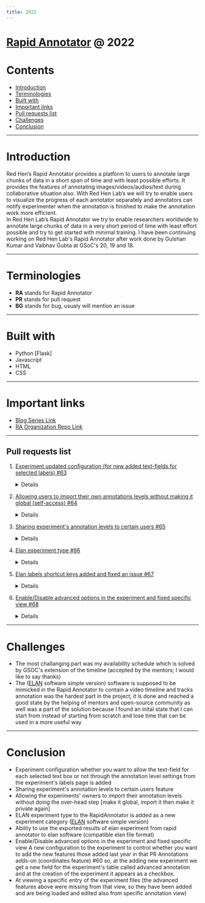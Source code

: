 ```yaml
---
title: 2022
---
```


# [Rapid Annotator](https://github.com/RedHenLab/RapidAnnotator-2.0/) @ 2022

# Contents
-   <a href="#introduction" class="post-section-overview">Introduction</a>
-   <a href="#terminologies" class="post-section-overview">Terminologies</a>
-   <a href="#built-with" class="post-section-overview">Built with</a>
-   <a href="#important-links" class="post-section-overview">Important links</a>
-   <a href="#pull-requests-list" class="post-section-overview">Pull requests list</a>
-   <a href="#challenges" class="post-section-overview">Challenges</a>
-   <a href="#conclusion" class="post-section-overview">Conclusion</a>

------------------------------------------------------------------------
# Introduction
Red Hen’s Rapid Annotator provides a platform to users to annotate large chunks of data in a short span of time and with least possible efforts. It provides the features of annotating images/videos/audios/text during collaborative situation also. With Red Hen Lab’s we will try to enable users to visualize the progress of each annotator separately and annotators can notify experimenter when the annotation is finished to make the annotation work more efficient.  
In Red Hen Lab’s Rapid Annotator we try to enable researchers worldwide to annotate large chunks of data in a very short period of time with least effort possible and try to get started with minimal training. 
I have been continuing working on Red Hen Lab's Rapid Annotator after work done by Gulshan Kumar and Vaibhav Gubta at GSoC's 20, 19 and 18.  

------------------------------------------------------------------------
# Terminologies

-   **RA** stands for Rapid Annotator
-   **PR** stands for pull request 
-   **BG** stands for bug, usualy will mention an issue   

------------------------------------------------------------------------
# Built with
- Python [Flask]
- Javascript
- HTML
- CSS

------------------------------------------------------------------------
# Important links

-   [Blog Series Link](https://rrrokhtar.hashnode.dev/series/gsoc-22-redhenlab)
-   [RA Organization Repo Link](https://github.com/RedHenLab/RapidAnnotator-2.0/)

------------------------------------------------------------------------

## Pull requests list

1.  [Experiment updated configuration (for new added text-fields for selected labels) #63](https://github.com/RedHenLab/RapidAnnotator-2.0/pull/63)
    <details>
    
    ### Checkbox for each annotation level to configure whether you want to allow the text-field for each selected text box or not through the annotation level settings from the experiment's labels page 
    ![image](https://user-images.githubusercontent.com/39674365/175574182-2cfac862-f927-4eb2-82f5-a1efb1044763.png)
    ### In case of making it on
    *Text fields next to the selected label*
    ![image](https://user-images.githubusercontent.com/39674365/175574473-53ee003d-571f-47f0-881d-ce85ce0f7bd8.png)

    ### In case of making it off 
    *No text fields next to the selected label*
    ![image](https://user-images.githubusercontent.com/39674365/175574499-d85fbb98-098e-4858-9e0d-f4368f5de6ac.png)

    __________________________

    ### Demo
    ![labelconfig2](https://user-images.githubusercontent.com/39674365/175574015-747d4a4c-71c0-4bdf-bff2-4759cb174bb9.gif)


2.  [Allowing users to import their own annotations levels without making it global (self-access) #64](https://github.com/RedHenLab/RapidAnnotator-2.0/pull/64)
    <details>       
    
    ### Description
    Allowing the experiments' owners to import their annotation levels without doing the over-head step [make it global, import it then make it private again]
    ### Demo
    ![users-own-levels-import](https://user-images.githubusercontent.com/39674365/177140104-b74acae1-347e-4fa9-88c0-25712362c98c.gif)


3.  [Sharing experiment's annotation levels to certain users #65](https://github.com/RedHenLab/RapidAnnotator-2.0/pull/65)
    <details>   
    
    ### Description 
    Allowing sharing the annotation levels of an experiment to certain users selection from the settings page

    ### Screenshot (Experiment settings page)
    ![image](https://user-images.githubusercontent.com/39674365/177769457-1e842c7c-fb56-41c9-8a91-e3cdd2a21649.png)

    ### Demo
    ![2share-levels](https://user-images.githubusercontent.com/39674365/177768640-5c10ae1f-8c36-4c2a-8396-88a8cfc94afa.gif)


4.  [Elan experiment type #66](https://github.com/RedHenLab/RapidAnnotator-2.0/pull/66)
    <details>           
    
    ### Description
    Elan experiment: is a new category of experiments (extension to video experiment) that is needed to be added to rapid annotator that allows multiple and infinite count of annotations for each level.
    New analogies (for elan experiment):
    - Level: Tier
    - Label: (Annotation) Text

    The structure of each annotation entry will be as the following (description of database changes): 
    _Note: Database schema updated image is added in docs folder_
    ElanAnnotation: 
    - id - Int (auto increment)
    - experimentId - the experiment is being in the process
    - fileId - the file is being annotated
    - data - json ; that is the point to be explained 

    Review of what is the replacement: each selected label was recorded as a single record in AnnotationInfo table.
    For elan it is instead of keeping a single record for each entry (as they are infinite; not limited to the count of labels inside each level) it was better to use a json type
    So far, **data** is a json type contains the following: 
    ``` json
    {
    "levelId01": [{"startTime": 0.01, "endTime": 0.036, "text": "Anythingcan be here"}]
    }
    ```
    It is an object contains (levels/tiers ids of the experiment as keys and for each tierId it contains an array which is the content of annotations) 
    Sample view explained 
    ![image](https://user-images.githubusercontent.com/39674365/193066232-472bdc0c-ac6b-480d-9a7a-618aea9b8278.png)
    that image is represneted as the following:
    ```json
    {
      "34": [
        {
          "text": "label 1",
          "endTime": 6.5,
          "startTime": 0
        },
        {
          "text": "label 3",
          "endTime": 19.25,
          "startTime": 10.0625
        }
      ],
      "35": [
        {
          "text": "dsa",
          "endTime": 15,
          "startTime": 2.4375
        }
      ]
    ```
    -------------------------------------

    Results is exported in 2 ways

    1. All results of the experiment at once in a tabular format contains the following columns (['File Name', 'Annotator', 'Tier Name', 'Annotation Text', 'Start Time (sec)', 'End Time (sec)']) as (csv, xlsx)
    2. Export a .eaf (elan file format) of a specific user's annotation for a specific file 

    ### User interface changes:
    - When creating a new experiment, you will find a new type 
    ![image](https://user-images.githubusercontent.com/39674365/193068032-1222c0b9-b521-4656-8b11-20095947274b.png)
    -------------------------------------

    - At view results page you will find a new column that allows you to download a .eaf file for each annotation of the selected user and clicked file
    ![image](https://user-images.githubusercontent.com/39674365/193067903-92c93d2b-274c-4eb9-85a9-4d5afe7e8fe1.png)
    -------------------------------------

    - New experiment interface (elan-similar)
    ![localhost_5000_elan_specificAnnotation_1_17_49 (1)](https://user-images.githubusercontent.com/39674365/193069434-592cb70e-1254-4ee9-959d-dccbdb055b80.png)
    -------------------------------------

    - Key bindings
    ![image](https://user-images.githubusercontent.com/39674365/193069877-f8ef39cf-7c83-4151-9922-dbe9fb601cb6.png)

    ![2keybind](https://user-images.githubusercontent.com/39674365/193070847-d056ff70-ace0-4ec1-9de9-3892f8522ebd.gif)
    -------------------------------------

    - Add/Edit annotation form
    ![image](https://user-images.githubusercontent.com/39674365/193073087-e0b0977e-ec96-412e-acac-101015371505.png)

    - Add/Edit annotation form Demo
    ![alltogether](https://user-images.githubusercontent.com/39674365/193073924-fd636b87-03ab-49c4-9000-637666cac898.gif)

    -------------------------------------

    - Timeline 
    ![image](https://user-images.githubusercontent.com/39674365/193074636-062edbc3-836d-4b26-95ac-75219f57133c.png)

    - Timeline Demo
    ![timeline demo](https://user-images.githubusercontent.com/39674365/193075055-a56a611c-5589-4af1-91c1-631fec3f6f56.gif)

    Functions
    - Zoom in/out
    - Scroll (zoom mode or scroll up/down mode)
    - Hide other annotations of a track when on is selected, or show all
    - Control video buttons
        
    -------------------------------------

    ### Complete demo (video) for annotation to export results!

    - on [Youtube](https://www.youtube.com/watch?v=C2scBxik5tg&t=1s)

    - The annotation tiers became accessible through numbers as shortcut keys (i.e., first tier can be selected be pressing '1' and second through '2' and etc.). 

    ![tiershortcut](https://user-images.githubusercontent.com/39674365/194719059-e0c57975-3231-4361-9895-e361c42ac9b2.gif)

    - Exporting results of grouped annotators of an elan file has been added also.
    ![groupedresults](https://user-images.githubusercontent.com/39674365/194719277-85334da9-eadf-4b07-8d5d-06b89b4b7eab.gif)

   

5.  [Elan labels shortcut keys added and fixed an issue #67](https://github.com/RedHenLab/RapidAnnotator-2.0/pull/67)
    <details>   
    
    - Added the shortcut key of each label below the label 
    ![image](https://user-images.githubusercontent.com/39674365/195460799-4330b5fa-e812-45db-9542-37631995ac48.png)

    - Fixed the labels' data-list after adding the numbers shortcut keys for the tiers' selection (the labels options were not being changed)

6.  [Enable/Disable advanced options in the experiment and fixed specific view #68](https://github.com/RedHenLab/RapidAnnotator-2.0/pull/68)
    <details>           
    
    That PR contains two main additions 
    - A new configuration to the experiment to control whether you want to add the new features those added last year in that PR #60 
    so, at the adding new experiment we get a new field for the experiment's table called *advanced annotation* and at the creation of the experiment it appears as a checkbox.  

    ![image](https://user-images.githubusercontent.com/39674365/200314909-464a549c-1f9b-4171-9c0c-cccbb6c37137.png)

    - At viewing a specific entry of the experiment files (the advanced features above were missing from that view, so they have been added and are being loaded and edited also from specific annotation view) 
    (Example of before and after at an image category experiment)

    After            |  Before 
    :-------------------------:|:-------------------------:
    ![example_after](https://user-images.githubusercontent.com/39674365/200315936-711b7e47-5a20-4dad-a45e-af518ae39eb5.gif)  |  ![example_before](https://user-images.githubusercontent.com/39674365/200316144-5556c1bc-7a5c-4694-a222-0bce6826b352.gif)

        
------------------------------------------------------------------------

# Challenges
      
- The most challanging part was my availability schedule which is solved by GSOC's extension of the timeline (accepted by the mentors; I would like to say thanks)
- The ([ELAN](https://archive.mpi.nl/tla/elan) software simple version) software is supposed to be mimicked in the Rapid Annotator to contain a video timeline and tracks annotation was the hardest part in the project; it is done and reached a good state by the helping of mentors and open-source community as well was a part of the solution because I found an inital state that I can start from instead of starting from scratch and lose time that can be used in a more useful way
      
------------------------------------------------------------------------

# Conclusion
- Experiment configuration whether you want to allow the text-field for each selected text box or not through the annotation level settings from the experiment's labels page is added
- Sharing experiment's annotation levels to certain users feature
- Allowing the experiments' owners to import their annotation levels without doing the over-head step [make it global, import it then make it private again]
- ELAN experiment type to the RapidAnnotator is added as a new experiment category ([ELAN](https://archive.mpi.nl/tla/elan) software simple version)
- Ability to use the exported results of elan experiment from rapid annotator to elan software (compatible elan file format)        
- Enable/Disable advanced options in the experiment and fixed specific view A new configuration to the experiment to control whether you want to add the new features those added last year in that PR Annotations adds-on (coordinates feature) #60 so, at the adding new experiment we get a new field for the experiment's table called advanced annotation and at the creation of the experiment it appears as a checkbox.
- At viewing a specific entry of the experiment files (the advanced features above were missing from that view, so they have been added and are being loaded and edited also from specific annotation view)

        
